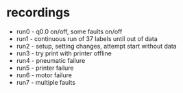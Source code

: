 # recordings

- run0 - q0.0 on/off, some faults on/off
- run1 - continuous run of 37 labels until out of data
- run2 - setup, setting changes, attempt start without data
- run3 - try print with printer offline
- run4 - pneumatic failure
- run5 - printer failure
- run6 - motor failure
- run7 - multiple faults
